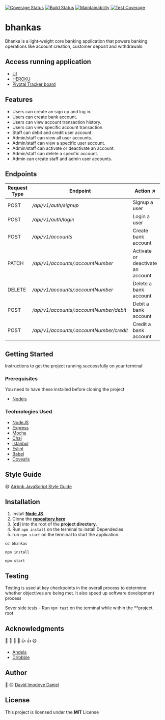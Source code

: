 [![Coverage Status](https://coveralls.io/repos/github/danndav/bhankas/badge.svg?branch=ch-165331606-integrate-travis-ci-coveralls)](https://coveralls.io/github/danndav/bhankas?branch=ch-165331606-integrate-travis-ci-coveralls) [![Build Status](https://travis-ci.org/danndav/bhankas.svg?branch=develop)](https://travis-ci.org/danndav/bhankas) [![Maintainability](https://api.codeclimate.com/v1/badges/94e81f1ec3fcb4311f32/maintainability)](https://codeclimate.com/github/danndav/bhankas/maintainability) [![Test Coverage](https://api.codeclimate.com/v1/badges/94e81f1ec3fcb4311f32/test_coverage)](https://codeclimate.com/github/danndav/bhankas/test_coverage)

# bhankas

Bhanka is a light-weight core banking application that powers banking operations like account creation, customer deposit and withdrawals

## Access running application

- [UI](https://danndav.github.io/bhankas/UI/)
- [HEROKU](https://bhanka.herokuapp.com/)
- [Pivotal Tracker board](https://www.pivotaltracker.com/n/projects/2320360)

## Features

- Users can create an sign up and log in.
- Users can create bank account.
- Users can view account transaction history.
- Users can view specific account transaction.
- Staff can debit and credit user account.
- Admin/staff can view all user accounts.
- Admin/staff can view a specific user account.
- Admin/staff can activate or deactivate an account.
- Admin/staff can delete a specific account.
- Admin can create staff and admin user accounts.

## Endpoints

| Request Type | Endpoint                                 | Action :arrow_upper_right:        |
| ------------ | ---------------------------------------- | --------------------------------- |
| POST         | _/api/v1/auth/signup_                    | Signup a user                     |
| POST         | _/api/v1/auth/login_                     | Login a user                      |
| POST         | _/api/v1/accounts_                       | Create bank account               |
| PATCH        | _/api/v1/accounts/:accountNumber_        | Activate or deactivate an account |
| DELETE       | _/api/v1/accounts/:accountNumber_        | Delete a bank account             |
| POST         | _/api/v1/accounts/:accountNumber/debit_  | Debit a bank account              |
| POST         | _/api/v1/accounts/:accountNumber/credit_ | Credit a bank account             |

## Getting Started

Instructions to get the project running successfully on your terminal

### Prerequisites

You need to have these installed before cloning the project

- [Nodejs](https://nodejs.org/en/download/)

### Technologies Used

- [NodeJS](https://nodejs.org)
- [Express](https://expressjs.com)
- [Mocha](https://mochajs.org)
- [Chai](www.chaijs.com)
- [istanbul](https://istanbul.js.org)
- [Eslint](https://eslint.org/)
- [Babel](https://babeljs.io/)
- [Covealls](https://coveralls.io/)

## Style Guide

:smile: [Airbnb JavaScript Style Guide](https://github.com/airbnb/javascript/)

## Installation

1. Install [**Node JS**](https://nodejs.org/en/).
2. Clone the [**repository here**](https://github.com/danndav/bhankas.git)
3. [**cd**] into the root of the **project directory**.
4. Run `npm install` on the terminal to install Dependecies
5. run `npm start` on the terminal to start the application

```
cd bhankas

npm install

npm start
```

## Testing

Testing is used at key checkpoints in the overall process to determine whether objectives are being met. It also speed up software development process

Sever side tests - Run `npm test` on the terminal while within the \*\*project root

## Acknowledgments

:clap: :clap: :clap: :clap: :+1: :+1: :smile:

- [Andela](http://andela.com)
- [Dribbble](https://dribbble.com)

## Author

:large_blue_circle: :persevere: [David Imodoye Daniel](https://github.com/danndav/bhankas)

## License

This project is licensed under the **MIT** License
